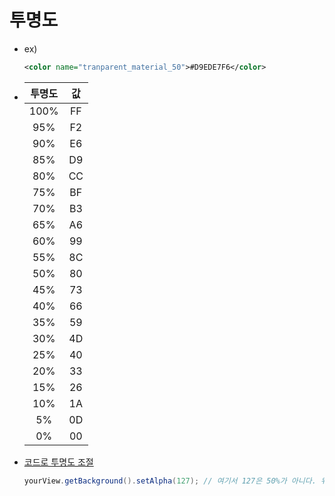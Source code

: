 # 투명도
* ex)
  ```xml
  <color name="tranparent_material_50">#D9EDE7F6</color>
* |투명도|값|
  |:--:|:--:|
  |100%|FF|
  |95%|F2|
  |90%|E6|
  |85%|D9|
  |80%|CC|
  |75%|BF|
  |70%|B3|
  |65%|A6|
  |60%|99|
  |55%|8C|
  |50%|80|
  |45%|73|
  |40%|66|
  |35%|59|
  |30%|4D|
  |25%|40|
  |20%|33|
  |15%|26|
  |10%|1A|
  |5%|0D|
  |0%|00|

* [코드로 투명도 조절](https://stackoverflow.com/questions/1492554/set-transparent-background-of-an-imageview-on-android)
  ```java
  yourView.getBackground().setAlpha(127); // 여기서 127은 50%가 아니다. 위의 출처 참고
  
